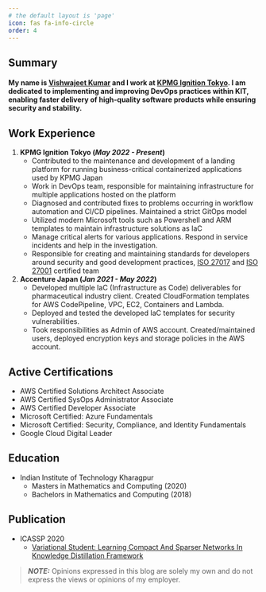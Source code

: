```yaml
---
# the default layout is 'page'
icon: fas fa-info-circle
order: 4
---
```

## Summary
#### My name is [Vishwajeet Kumar](https://www.linkedin.com/in/vishwajeetk1160/) and I work at [KPMG Ignition Tokyo](https://kpmg.com/jp/en/home/about/kit.html). I am dedicated to implementing and improving DevOps practices within KIT, enabling faster delivery of high-quality software products while ensuring security and stability.

## Work Experience
1. __KPMG Ignition Tokyo (*May 2022 - Present*)__
    * Contributed to the maintenance and development of a landing platform for running business-critical containerized applications used by KPMG Japan
    * Work in DevOps team, responsible for maintaining infrastructure for multiple applications hosted on the platform
    * Diagnosed and contributed fixes to problems occurring in workflow automation and CI/CD pipelines. Maintained a strict GitOps model
    * Utilized modern Microsoft tools such as Powershell and ARM templates to maintain infrastructure solutions as IaC
    * Manage critical alerts for various applications. Respond in service incidents and help in the investigation. 
    * Responsible for creating and maintaining standards for developers around security and good development practices, [ISO 27017](https://en.wikipedia.org/wiki/ISO/IEC_27017) and [ISO 27001](https://en.wikipedia.org/wiki/ISO/IEC_27001) certified team
2. __Accenture Japan (*Jan 2021 - May 2022*)__
    * Developed multiple IaC (Infrastructure as Code) deliverables for pharmaceutical industry client. Created CloudFormation templates for AWS CodePipeline, VPC, EC2, Containers and Lambda.
    * Deployed and tested the developed IaC templates for security vulnerabilities.
    * Took responsibilities as Admin of AWS account. Created/maintained users, deployed encryption keys and storage policies in the AWS account.

## Active Certifications
* AWS Certified Solutions Architect Associate
* AWS Certified SysOps Administrator Associate
* AWS Certified Developer Associate
* Microsoft Certified: Azure Fundamentals
* Microsoft Certified: Security, Compliance, and Identity Fundamentals
* Google Cloud Digital Leader

## Education
* Indian Institute of Technology Kharagpur
    * Masters in Mathematics and Computing (2020)
    * Bachelors in Mathematics and Computing (2018)

## Publication
* ICASSP 2020
    * [Variational Student: Learning Compact And Sparser Networks In Knowledge Distillation Framework](https://cmsworkshops.com/ICASSP2020/Papers/ViewPaper.asp?PaperNum=4759)

> **_NOTE:_**  Opinions expressed in this blog are solely my own and do not express the views or opinions of my employer.
